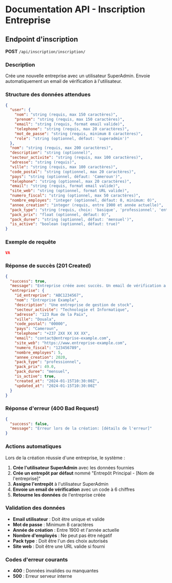 # Documentation API - Inscription Entreprise

## Endpoint d'inscription

**POST** `/api/inscription/inscription/`

### Description
Crée une nouvelle entreprise avec un utilisateur SuperAdmin. Envoie automatiquement un email de vérification à l'utilisateur.

### Structure des données attendues

```json
{
  "user": {
    "nom": "string (requis, max 150 caractères)",
    "prenom": "string (requis, max 150 caractères)", 
    "email": "string (requis, format email valide)",
    "telephone": "string (requis, max 20 caractères)",
    "mot_de_passe": "string (requis, minimum 8 caractères)",
    "role": "string (optionnel, défaut: 'superadmin')"
  },
  "nom": "string (requis, max 200 caractères)",
  "description": "string (optionnel)",
  "secteur_activite": "string (requis, max 100 caractères)",
  "adresse": "string (requis)",
  "ville": "string (requis, max 100 caractères)",
  "code_postal": "string (optionnel, max 20 caractères)",
  "pays": "string (optionnel, défaut: 'Cameroun')",
  "telephone": "string (optionnel, max 20 caractères)",
  "email": "string (requis, format email valide)",
  "site_web": "string (optionnel, format URL valide)",
  "numero_fiscal": "string (optionnel, max 50 caractères)",
  "nombre_employes": "integer (optionnel, défaut: 0, minimum: 0)",
  "annee_creation": "integer (requis, entre 1900 et année actuelle)",
  "pack_type": "string (requis, choix: 'basique', 'professionnel', 'entreprise')",
  "pack_prix": "float (optionnel, défaut: 0)",
  "pack_duree": "string (optionnel, défaut: 'mensuel')",
  "is_active": "boolean (optionnel, défaut: true)"
}
```

### Exemple de requête

```json
VA 
```

### Réponse de succès (201 Created)

```json
{
  "success": true,
  "message": "Entreprise créée avec succès. Un email de vérification a été envoyé.",
  "entreprise": {
    "id_entreprise": "ABC1234567",
    "nom": "Entreprise Example",
    "description": "Une entreprise de gestion de stock",
    "secteur_activite": "Technologie et Informatique",
    "adresse": "123 Rue de la Paix",
    "ville": "Douala",
    "code_postal": "00000",
    "pays": "Cameroun",
    "telephone": "+237 2XX XX XX XX",
    "email": "contact@entreprise-example.com",
    "site_web": "https://www.entreprise-example.com",
    "numero_fiscal": "123456789",
    "nombre_employes": 5,
    "annee_creation": 2020,
    "pack_type": "professionnel",
    "pack_prix": 49.0,
    "pack_duree": "mensuel",
    "is_active": true,
    "created_at": "2024-01-15T10:30:00Z",
    "updated_at": "2024-01-15T10:30:00Z"
  }
}
```

### Réponse d'erreur (400 Bad Request)

```json
{
  "success": false,
  "message": "Erreur lors de la création: [détails de l'erreur]"
}
```

### Actions automatiques

Lors de la création réussie d'une entreprise, le système :

1. **Crée l'utilisateur SuperAdmin** avec les données fournies
2. **Crée un entrepôt par défaut** nommé "Entrepôt Principal - [Nom de l'entreprise]"
3. **Assigne l'entrepôt** à l'utilisateur SuperAdmin
4. **Envoie un email de vérification** avec un code à 6 chiffres
5. **Retourne les données** de l'entreprise créée

### Validation des données

- **Email utilisateur** : Doit être unique et valide
- **Mot de passe** : Minimum 8 caractères
- **Année de création** : Entre 1900 et l'année actuelle
- **Nombre d'employés** : Ne peut pas être négatif
- **Pack type** : Doit être l'un des choix autorisés
- **Site web** : Doit être une URL valide si fourni

### Codes d'erreur courants

- **400** : Données invalides ou manquantes
- **500** : Erreur serveur interne





























